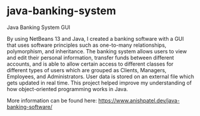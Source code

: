# java-banking-system
Java Banking System GUI 

By using NetBeans 13 and Java, I created a banking software with a GUI that uses software principles such as one-to-many relationships, polymorphism, and inheritance. The banking system allows users to view and edit their personal information, transfer funds between different accounts, and is able to allow certain access to different classes for different types of users which are grouped as Clients, Managers, Employees, and Administrators. User data is stored on an external file which gets updated in real time. This project helped improve my understanding of how object-oriented programming works in Java.

More information can be found here: https://www.anishpatel.dev/java-banking-software/
